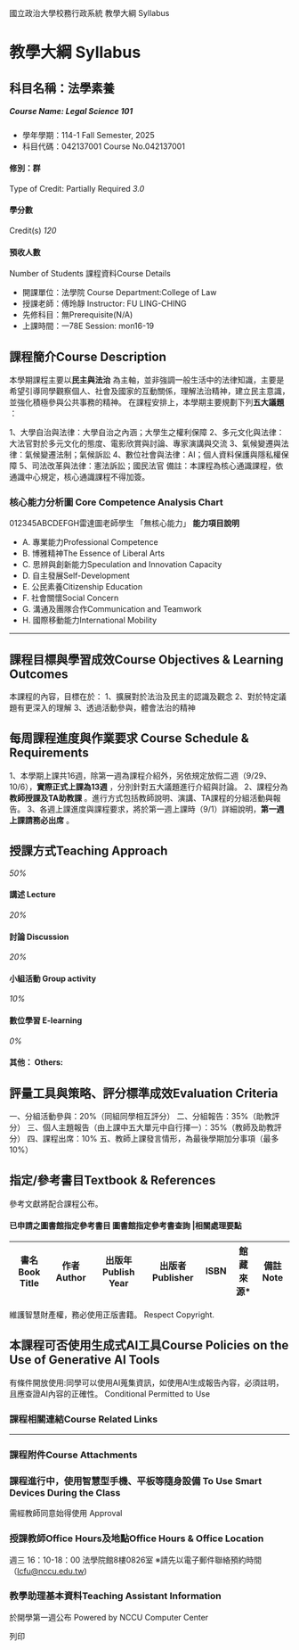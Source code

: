 國立政治大學校務行政系統 教學大綱 Syllabus
# 教學大綱 Syllabus
##  科目名稱：法學素養
#####  Course Name: Legal Science 101
  * 學年學期：114-1 Fall Semester, 2025 
  * 科目代碼：042137001 Course No.042137001


#### 修別：群
Type of Credit: Partially Required 
_3.0_
#### 學分數
Credit(s)
_120_
#### 預收人數
Number of Students
課程資料Course Details
  * 開課單位：法學院 Course Department:College of Law 
  * 授課老師：傅玲靜 Instructor: FU LING-CHING 
  * 先修科目：無Prerequisite(N/A)
  * 上課時間：一78E Session: mon16-19


##  課程簡介Course Description
本學期課程主要以**民主與法治** 為主軸，並非強調一般生活中的法律知識，主要是希望引導同學觀察個人、社會及國家的互動關係，理解法治精神，建立民主意識，並強化積極參與公共事務的精神。
在課程安排上，本學期主要規劃下列**五大議題** ：  
  
1、大學自治與法律：大學自治之內涵；大學生之權利保障
2、多元文化與法律：大法官對於多元文化的態度、電影欣賞與討論、專家演講與交流
3、氣候變遷與法律：氣候變遷法制；氣候訴訟
4、數位社會與法律：AI；個人資料保護與隱私權保障
5、司法改革與法律：憲法訴訟；國民法官
備註：本課程為核心通識課程，依通識中心規定，核心通識課程不得加簽。
###  核心能力分析圖 Core Competence Analysis Chart
012345ABCDEFGH雷達圖老師學生
「無核心能力」 
**能力項目說明**
  * A. 專業能力Professional Competence
  * B. 博雅精神The Essence of Liberal Arts
  * C. 思辨與創新能力Speculation and Innovation Capacity
  * D. 自主發展Self-Development
  * E. 公民素養Citizenship Education
  * F. 社會關懷Social Concern
  * G. 溝通及團隊合作Communication and Teamwork
  * H. 國際移動能力International Mobility


* * *
##  課程目標與學習成效Course Objectives & Learning Outcomes 
本課程的內容，目標在於：
1、擴展對於法治及民主的認識及觀念
2、對於特定議題有更深入的理解
3、透過活動參與，體會法治的精神
##  每周課程進度與作業要求 Course Schedule & Requirements
1、本學期上課共16週，除第一週為課程介紹外，另依規定放假二週（9/29、10/6），**實際正式上課為13週** ，分別針對五大議題進行介紹與討論。
2、課程分為**教師授課及TA助教課** 。進行方式包括教師說明、演講、TA課程的分組活動與報告。
3、各週上課進度與課程要求，將於第一週上課時（9/1）詳細說明，**第一週上課請務必出席** 。
##  授課方式Teaching Approach
_50%_
####  講述 Lecture
_20%_
####  討論 Discussion
_20%_
####  小組活動 Group activity
_10%_
####  數位學習 E-learning
_0%_
####  其他： Others:
##  評量工具與策略、評分標準成效Evaluation Criteria
一、分組活動參與：20%（同組同學相互評分）
二、分組報告：35%（助教評分）
三、個人主題報告（由上課中五大單元中自行擇一）：35%（教師及助教評分）
四、課程出席：10% 
五、教師上課發言情形，為最後學期加分事項（最多10%）
##  指定/參考書目Textbook & References
參考文獻將配合課程公布。
####  已申請之圖書館指定參考書目  圖書館指定參考書查詢 |相關處理要點
書名 Book Title |  作者 Author |  出版年 Publish Year |  出版者 Publisher |  ISBN  |  館藏來源* |  備註 Note  
---|---|---|---|---|---|---  
維護智慧財產權，務必使用正版書籍。 Respect Copyright.
##  本課程可否使用生成式AI工具Course Policies on the Use of Generative AI Tools
有條件開放使用:同學可以使用AI蒐集資訊，如使用AI生成報告內容，必須註明，且應查證AI內容的正確性。 Conditional Permitted to Use 
###  課程相關連結Course Related Links
* * *
###  課程附件Course Attachments
###  課程進行中，使用智慧型手機、平板等隨身設備 To Use Smart Devices During the Class
需經教師同意始得使用  Approval
###  授課教師Office Hours及地點Office Hours & Office Location
週三 16：10-18：00 法學院館8樓0826室
※請先以電子郵件聯絡預約時間（lcfu@nccu.edu.tw)
###  教學助理基本資料Teaching Assistant Information
於開學第一週公布
Powered by NCCU Computer Center
  
列印
